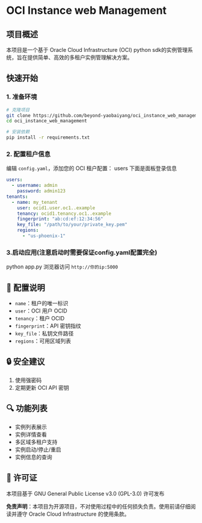 # OCI Instance web Management

## 项目概述

本项目是一个基于 Oracle Cloud Infrastructure (OCI) python sdk的实例管理系统，旨在提供简单、高效的多租户实例管理解决方案。

## 快速开始

### 1. 准备环境
```bash
# 克隆项目
git clone https://github.com/beyond-yaobaiyang/oci_instance_web_management
cd oci_instance_web_management

# 安装依赖
pip install -r requirements.txt
```

### 2. 配置租户信息
编辑 `config.yaml`，添加您的 OCI 租户配置：
users 下面是面板登录信息
```yaml
users:
  - username: admin
    password: admin123
tenants:
  - name: my_tenant
    user: ocid1.user.oc1..example
    tenancy: ocid1.tenancy.oc1..example
    fingerprint: "ab:cd:ef:12:34:56"
    key_file: "/path/to/your/private_key.pem"
    regions:
      - "us-phoenix-1"
```
### 3.启动应用(注意启动时需要保证config.yaml配置完全)
python app.py
浏览器访问 `http://你的ip:5000`

## 🔧 配置说明
- `name`：租户的唯一标识
- `user`：OCI 用户 OCID
- `tenancy`：租户 OCID
- `fingerprint`：API 密钥指纹
- `key_file`：私钥文件路径
- `regions`：可用区域列表

## 🔒 安全建议

1. 使用强密码
2. 定期更新 OCI API 密钥

## 🔍 功能列表

-  实例列表展示
-  实例详情查看
-  多区域多租户支持
-  实例启动/停止/重启
-  实例信息的查询


## 📄 许可证

本项目基于 GNU General Public License v3.0 (GPL-3.0) 许可发布


**免责声明**：本项目为开源项目，不对使用过程中的任何损失负责。使用前请仔细阅读并遵守 Oracle Cloud Infrastructure 的使用条款。

